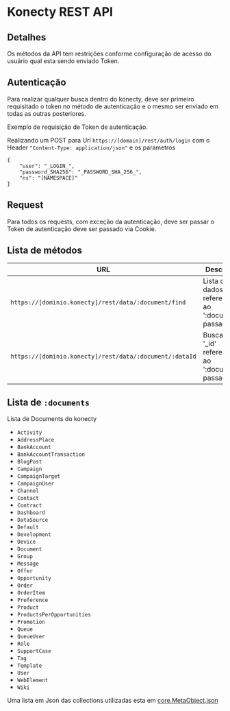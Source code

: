 # Konecty REST API

## Detalhes

 Os métodos da API tem restrições conforme configuração de acesso do usuário qual esta sendo enviado Token.

## Autenticação

Para realizar qualquer busca dentro do konecty, deve ser primeiro requisitado o token no método de autenticação e o mesmo ser enviado em todas as outras posteriores.

Exemplo de requisição de Token de autenticação.

Realizando um POST para Url ```https://[domain]/rest/auth/login``` com o Header ```"Content-Type: application/json"``` e os parametros

``` 
{
    "user": "_LOGIN_",
    "password_SHA256": "_PASSWORD_SHA_256_",
    "ns": "[NAMESPACE]"
}
```

## Request

Para todos os requests, com exceção da autenticação, deve ser passar o Token de autenticação deve ser passado via Cookie.

## Lista de métodos

| URL                                                               | Descrição                                       | Detalhes              |
|-------------------------------------------------------------------|-------------------------------------------------|:---------------------:|
| `https://[dominio.konecty]/rest/data/:document/find`              | Lista de dados referente ao ':document' passado |[Link](/rest-api/find/)|
| `https://[dominio.konecty]/rest/data/:document/:dataId`           | Busca o '_id' referente ao ':document' passado  |[Link](/rest-api/find/byid/)|

## Lista de `:documents`

Lista de Documents do konecty

 - `Activity`
 - `AddressPlace`
 - `BankAccount`
 - `BankAccountTransaction`
 - `BlogPost`
 - `Campaign`
 - `CampaignTarget`
 - `CampaignUser`
 - `Channel`
 - `Contact`
 - `Contract`
 - `Dashboard`
 - `DataSource`
 - `Default`
 - `Development`
 - `Device`
 - `Document`
 - `Group`
 - `Message`
 - `Offer`
 - `Opportunity`
 - `Order`
 - `OrderItem`
 - `Preference`
 - `Product`
 - `ProductsPerOpportunities`
 - `Promotion`
 - `Queue`
 - `QueueUser`
 - `Role`
 - `SupportCase`
 - `Tag`
 - `Template`
 - `User`
 - `WebElement`
 - `Wiki`


 Uma lista em Json das collections utilizadas esta em [core.MetaObject.json](https://github.com/Konecty/Konecty/blob/master/packages/konmeta/metadata/core.MetaObject.json)